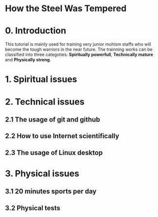 # How the Steel Was Tempered #

# 0. Introduction #

This tutorial is mainly used for training very junior mohism staffs who will become the tough warriors in the near future. The trainning works can be classified into three categoties: **Spiritually powerfull**, **Technically mature** and **Physically strong**.

# 1. Spiritual issues #

# 2. Technical issues #

## 2.1 The usage of git and github ##

## 2.2 How to use Internet scientifically ##

## 2.3 The usage of Linux desktop ##

# 3. Physical issues #

## 3.1 20 minutes sports per day ##

## 3.2 Physical tests ##